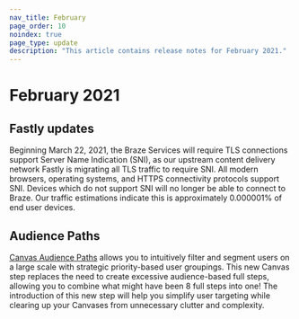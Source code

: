 ```yaml
---
nav_title: February
page_order: 10
noindex: true
page_type: update
description: "This article contains release notes for February 2021."
---
```

# February 2021

## Fastly updates

Beginning March 22, 2021, the Braze Services will require TLS connections support Server Name Indication (SNI), as our upstream content delivery network Fastly is migrating all TLS traffic to require SNI. All modern browsers, operating systems, and HTTPS connectivity protocols support SNI. Devices which do not support SNI will no longer be able to connect to Braze. Our traffic estimations indicate this is approximately 0.000001% of end user devices.

## Audience Paths

[Canvas Audience Paths]({{site.baseurl}}/audience_paths/) allows you to intuitively filter and segment users on a large scale with strategic priority-based user groupings. This new Canvas step replaces the need to create excessive audience-based full steps, allowing you to combine what might have been 8 full steps into one! The introduction of this new step will help you simplify user targeting while clearing up your Canvases from unnecessary clutter and complexity.


